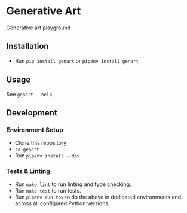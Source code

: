 # Generative Art

Generative art playground

## Installation

* Run `pip install genart` or `pipenv install genart`


## Usage

See `genart --help`


## Development

### Environment Setup

* Clone this repository
* `cd genart`
* Run `pipenv install --dev`

### Tests & Linting

* Run `make lint` to run linting and type checking.
* Run `make test` to run tests.
* Run `pipenv run tox` to do the above in dedicated environments and across all configured Python versions.
